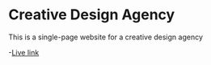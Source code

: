 # Creative Design Agency

This is a single-page website for a creative design agency

-[Live link](https://creatives-fordevsjs.netlify.app)
